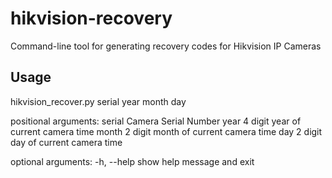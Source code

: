 # hikvision-recovery
Command-line tool for generating recovery codes for Hikvision IP Cameras

## Usage 

hikvision_recover.py serial year month day

positional arguments:
  serial      Camera Serial Number
  year        4 digit year of current camera time
  month       2 digit month of current camera time
  day         2 digit day of current camera time

optional arguments:
  -h, --help  show help message and exit